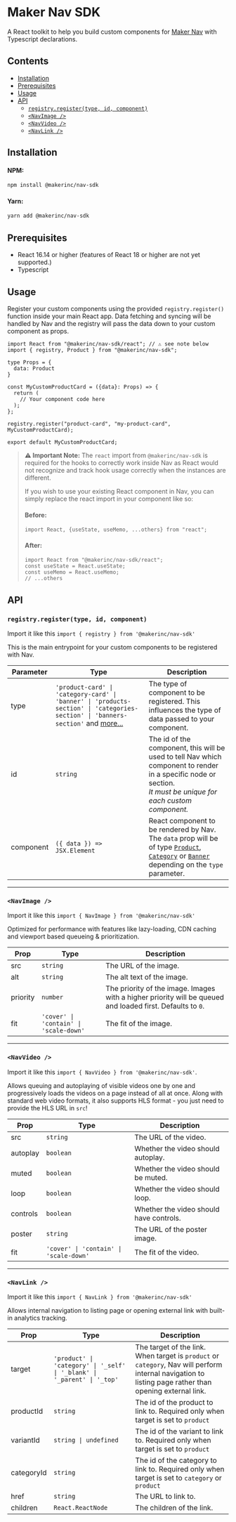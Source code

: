 # Maker Nav SDK

A React toolkit to help you build custom components for [Maker Nav](https://maker.co/nav) with Typescript declarations.

## Contents
- [Installation](#installation)
- [Prerequisites](#prerequisites)
- [Usage](#usage)
- [API](#api)
  - [`registry.register(type, id, component)`](#registryregistertype-id-component)
  - [`<NavImage />`](#navimage-)
  - [`<NavVideo />`](#navvideo-)
  - [`<NavLink />`](#navlink-)

## Installation

#### NPM:
```bash
npm install @makerinc/nav-sdk
```

#### Yarn:
```bash
yarn add @makerinc/nav-sdk
```

## Prerequisites

- React 16.14 or higher (features of React 18 or higher are not yet supported.)
- Typescript

## Usage
Register your custom components using the provided `registry.register()` function inside your main React app. Data fetching and syncing will be handled by Nav and the registry will pass the data down to your custom component as props.

```tsx
import React from "@makerinc/nav-sdk/react"; // ⚠️ see note below
import { registry, Product } from "@makerinc/nav-sdk";

type Props = {
  data: Product
}

const MyCustomProductCard = ({data}: Props) => {
  return (
    // Your component code here
  );
};

registry.register("product-card", "my-product-card", MyCustomProductCard);

export default MyCustomProductCard;
```

> **⚠️ Important Note:** The `react` import from `@makerinc/nav-sdk` is required for the hooks to correctly work inside Nav as React would not recognize and track hook usage correctly when the instances are different.
>
>If you wish to use your existing React component in Nav, you can simply replace the react import in your component like so:
> #### Before:
> ```tsx
> import React, {useState, useMemo, ...others} from "react";
> ```
> #### After:
> ```tsx
> import React from "@makerinc/nav-sdk/react";
> const useState = React.useState;
> const useMemo = React.useMemo;
> // ...others
> ```

## API
### `registry.register(type, id, component)`

Import it like this `import { registry } from '@makerinc/nav-sdk'`

This is the main entrypoint for your custom components to be registered with Nav.

| Parameter | Type | Description |
| --- | --- | --- |
| type | `'product-card' \| 'category-card' \| 'banner' \| 'products-section' \| 'categories-section' \| 'banners-section'` and [more...](https://github.com/makerinc/nav-sdk/blob/main/src/types/ComponentTypeMapping.ts) | The type of component to be registered. This influences the type of data passed to your component.
| id | `string` | The id of the component, this will be used to tell Nav which component to render in a specific node or section. <br><i>It must be unique for each custom component.</i> |
| component | `({ data }) => JSX.Element` | React component to be rendered by Nav. <br>The `data` prop will be of type [`Product`](https://github.com/makerinc/nav-sdk/blob/main/src/types/Product.ts), [`Category`](https://github.com/makerinc/nav-sdk/blob/main/src/types/Category.ts) or [`Banner`](https://github.com/makerinc/nav-sdk/blob/main/src/types/Banner.ts) depending on the `type` parameter.

---

### `<NavImage />`

Import it like this `import { NavImage } from '@makerinc/nav-sdk'`

Optimized for performance with features like lazy-loading, CDN caching and viewport based queueing & prioritization.

| Prop | Type | Description |
| --- | --- | --- |
| src | `string` | The URL of the image. |
| alt | `string` | The alt text of the image. |
| priority | `number` | The priority of the image. Images with a higher priority will be queued and loaded first. Defaults to `0`.
| fit | `'cover' \| 'contain' \| 'scale-down'` | The fit of the image.

---

### `<NavVideo />`

Import it like this `import { NavVideo } from '@makerinc/nav-sdk'`.

Allows queuing and autoplaying of visible videos one by one and progressively loads the videos on a page instead of all at once. Along with standard web video formats, it also supports HLS format - you just need to provide the HLS URL in `src`!

| Prop | Type | Description |
| --- | --- | --- |
| src | `string` | The URL of the video. |
| autoplay | `boolean` | Whether the video should autoplay. |
| muted | `boolean` | Whether the video should be muted. |
| loop | `boolean` | Whether the video should loop. |
| controls | `boolean` | Whether the video should have controls. |
| poster | `string` | The URL of the poster image. |
| fit | `'cover' \| 'contain' \| 'scale-down'` | The fit of the video.

---

### `<NavLink />`

Import it like this `import { NavLink } from '@makerinc/nav-sdk'`

Allows internal navigation to listing page or opening external link with built-in analytics tracking.

| Prop | Type | Description |
| --- | --- | --- |
| target | `'product' \| 'category' \| '_self' \| '_blank' \| '_parent' \| '_top'` | The target of the link. When target is `product` or `category`, Nav will perform internal navigation to listing page rather than opening external link. |
| productId | `string` | The id of the product to link to. Required only when target is set to `product` |
| variantId | `string \| undefined` | The id of the variant to link to. Required only when target is set to `product` |
| categoryId | `string` | The id of the category to link to. Required only when target is set to `category` or `product` |
| href | `string` | The URL to link to. |
| children | `React.ReactNode` | The children of the link. |
